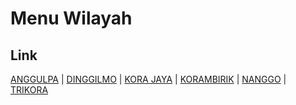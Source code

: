 # Menu Wilayah

## Link

[ANGGULPA](https://github.com/gigit-pemilu/pemilu-2024-95-papua-pegunungan/tree/main/pileg-dpr/hitung-suara/sub/95-papua-pegunungan/sub/01-jayawijaya/sub/12-trikora/sub/2006-anggulpa)
 | 
[DINGGILMO](https://github.com/gigit-pemilu/pemilu-2024-95-papua-pegunungan/tree/main/pileg-dpr/hitung-suara/sub/95-papua-pegunungan/sub/01-jayawijaya/sub/12-trikora/sub/2003-dinggilmo)
 | 
[KORA JAYA](https://github.com/gigit-pemilu/pemilu-2024-95-papua-pegunungan/tree/main/pileg-dpr/hitung-suara/sub/95-papua-pegunungan/sub/01-jayawijaya/sub/12-trikora/sub/2004-kora-jaya)
 | 
[KORAMBIRIK](https://github.com/gigit-pemilu/pemilu-2024-95-papua-pegunungan/tree/main/pileg-dpr/hitung-suara/sub/95-papua-pegunungan/sub/01-jayawijaya/sub/12-trikora/sub/2005-korambirik)
 | 
[NANGGO](https://github.com/gigit-pemilu/pemilu-2024-95-papua-pegunungan/tree/main/pileg-dpr/hitung-suara/sub/95-papua-pegunungan/sub/01-jayawijaya/sub/12-trikora/sub/2002-nanggo)
 | 
[TRIKORA](https://github.com/gigit-pemilu/pemilu-2024-95-papua-pegunungan/tree/main/pileg-dpr/hitung-suara/sub/95-papua-pegunungan/sub/01-jayawijaya/sub/12-trikora/sub/2001-trikora)

